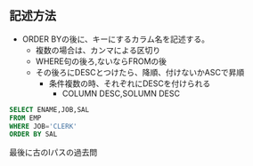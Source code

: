 ## 記述方法
- ORDER BYの後に、キーにするカラム名を記述する。
	- 複数の場合は、カンマによる区切り
	- WHERE句の後ろ,ないならFROMの後
	- その後ろにDESCとつけたら、降順、付けないかASCで昇順
		- 条件複数の時、それぞれにDESCを付けられる
			- COLUMN DESC,SOLUMN DESC
```sql
SELECT ENAME,JOB,SAL
FROM EMP
WHERE JOB='CLERK'
ORDER BY SAL
```
最後に古のIパスの過去問